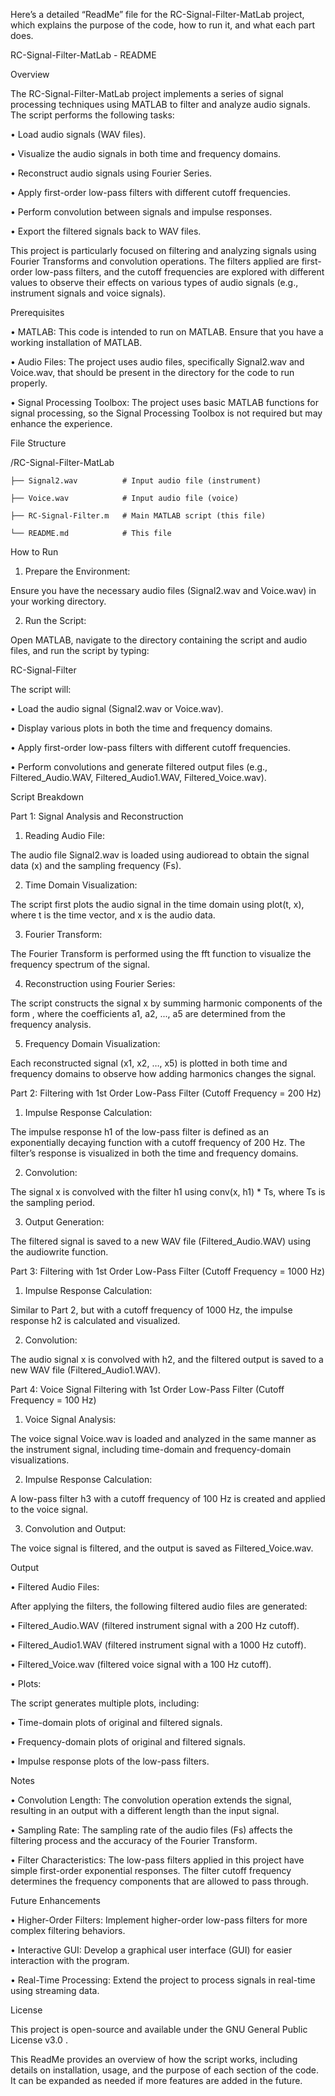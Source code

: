 Here’s a detailed “ReadMe” file for the RC-Signal-Filter-MatLab project, which explains the purpose of the code, how to run it, and what each part does.



RC-Signal-Filter-MatLab - README



Overview



The RC-Signal-Filter-MatLab project implements a series of signal processing techniques using MATLAB to filter and analyze audio signals. The script performs the following tasks:

• Load audio signals (WAV files).

• Visualize the audio signals in both time and frequency domains.

• Reconstruct audio signals using Fourier Series.

• Apply first-order low-pass filters with different cutoff frequencies.

• Perform convolution between signals and impulse responses.

• Export the filtered signals back to WAV files.



This project is particularly focused on filtering and analyzing signals using Fourier Transforms and convolution operations. The filters applied are first-order low-pass filters, and the cutoff frequencies are explored with different values to observe their effects on various types of audio signals (e.g., instrument signals and voice signals).



Prerequisites

• MATLAB: This code is intended to run on MATLAB. Ensure that you have a working installation of MATLAB.

• Audio Files: The project uses audio files, specifically Signal2.wav and Voice.wav, that should be present in the directory for the code to run properly.

• Signal Processing Toolbox: The project uses basic MATLAB functions for signal processing, so the Signal Processing Toolbox is not required but may enhance the experience.



File Structure



/RC-Signal-Filter-MatLab

    ├── Signal2.wav          # Input audio file (instrument)

    ├── Voice.wav            # Input audio file (voice)

    ├── RC-Signal-Filter.m   # Main MATLAB script (this file)

    └── README.md            # This file



How to Run

1. Prepare the Environment:

Ensure you have the necessary audio files (Signal2.wav and Voice.wav) in your working directory.

2. Run the Script:

Open MATLAB, navigate to the directory containing the script and audio files, and run the script by typing:



RC-Signal-Filter



The script will:

• Load the audio signal (Signal2.wav or Voice.wav).

• Display various plots in both the time and frequency domains.

• Apply first-order low-pass filters with different cutoff frequencies.

• Perform convolutions and generate filtered output files (e.g., Filtered_Audio.WAV, Filtered_Audio1.WAV, Filtered_Voice.wav).



Script Breakdown



Part 1: Signal Analysis and Reconstruction

1. Reading Audio File:

The audio file Signal2.wav is loaded using audioread to obtain the signal data (x) and the sampling frequency (Fs).

2. Time Domain Visualization:

The script first plots the audio signal in the time domain using plot(t, x), where t is the time vector, and x is the audio data.

3. Fourier Transform:

The Fourier Transform is performed using the fft function to visualize the frequency spectrum of the signal.

4. Reconstruction using Fourier Series:

The script constructs the signal x by summing harmonic components of the form , where the coefficients a1, a2, ..., a5 are determined from the frequency analysis.

5. Frequency Domain Visualization:

Each reconstructed signal (x1, x2, …, x5) is plotted in both time and frequency domains to observe how adding harmonics changes the signal.



Part 2: Filtering with 1st Order Low-Pass Filter (Cutoff Frequency = 200 Hz)

1. Impulse Response Calculation:

The impulse response h1 of the low-pass filter is defined as an exponentially decaying function with a cutoff frequency of 200 Hz. The filter’s response is visualized in both the time and frequency domains.

2. Convolution:

The signal x is convolved with the filter h1 using conv(x, h1) * Ts, where Ts is the sampling period.

3. Output Generation:

The filtered signal is saved to a new WAV file (Filtered_Audio.WAV) using the audiowrite function.



Part 3: Filtering with 1st Order Low-Pass Filter (Cutoff Frequency = 1000 Hz)

1. Impulse Response Calculation:

Similar to Part 2, but with a cutoff frequency of 1000 Hz, the impulse response h2 is calculated and visualized.

2. Convolution:

The audio signal x is convolved with h2, and the filtered output is saved to a new WAV file (Filtered_Audio1.WAV).



Part 4: Voice Signal Filtering with 1st Order Low-Pass Filter (Cutoff Frequency = 100 Hz)

1. Voice Signal Analysis:

The voice signal Voice.wav is loaded and analyzed in the same manner as the instrument signal, including time-domain and frequency-domain visualizations.

2. Impulse Response Calculation:

A low-pass filter h3 with a cutoff frequency of 100 Hz is created and applied to the voice signal.

3. Convolution and Output:

The voice signal is filtered, and the output is saved as Filtered_Voice.wav.



Output

• Filtered Audio Files:

After applying the filters, the following filtered audio files are generated:

• Filtered_Audio.WAV (filtered instrument signal with a 200 Hz cutoff).

• Filtered_Audio1.WAV (filtered instrument signal with a 1000 Hz cutoff).

• Filtered_Voice.wav (filtered voice signal with a 100 Hz cutoff).

• Plots:

The script generates multiple plots, including:

• Time-domain plots of original and filtered signals.

• Frequency-domain plots of original and filtered signals.

• Impulse response plots of the low-pass filters.



Notes

• Convolution Length: The convolution operation extends the signal, resulting in an output with a different length than the input signal.

• Sampling Rate: The sampling rate of the audio files (Fs) affects the filtering process and the accuracy of the Fourier Transform.

• Filter Characteristics: The low-pass filters applied in this project have simple first-order exponential responses. The filter cutoff frequency determines the frequency components that are allowed to pass through.



Future Enhancements

• Higher-Order Filters: Implement higher-order low-pass filters for more complex filtering behaviors.

• Interactive GUI: Develop a graphical user interface (GUI) for easier interaction with the program.

• Real-Time Processing: Extend the project to process signals in real-time using streaming data.



License



This project is open-source and available under the GNU General Public License v3.0 .



This ReadMe provides an overview of how the script works, including details on installation, usage, and the purpose of each section of the code. It can be expanded as needed if more features are added in the future.


